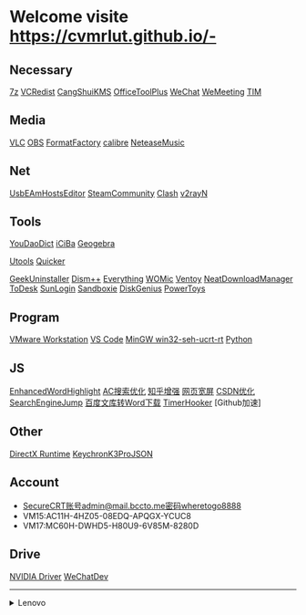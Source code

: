 # Welcome visite https://cvmrlut.github.io/-

## Necessary
[7z](https://www.7-zip.org/download.html)
[VCRedist](https://www.ghxi.com/yxkhj.html)
[CangShuiKMS](https://kms.cangshui.net/kms/KMS-Cangshui.net.bat)
[OfficeToolPlus](https://otp.landian.vip/zh-cn/download.html)
[WeChat](https://weixin.qq.com)
[WeMeeting](https://meeting.tencent.com/download)
[TIM](https://office.qq.com/download.html)
## Media
[VLC](https://www.videolan.org/vlc/download-windows.html)
[OBS](https://obsproject.com/download)
[FormatFactory](http://formatfactory.org/CN/download.html)
[calibre](https://calibre-ebook.com/download)
[NeteaseMusic](https://music.163.com/#/download)
## Net
[UsbEAmHostsEditor](https://www.dogfight360.com/blog/475)
[SteamCommunity](https://www.dogfight360.com/blog/686)
[Clash](https://github.com/Fndroid/clash_for_windows_pkg/releases)
[v2rayN](https://github.com/2dust/v2rayN/releases)
## Tools
[YouDaoDict](https://cidian.youdao.com/index.html?keyfrom=dict_web_product#)
[iCiBa](http://cp.iciba.com)
[Geogebra](https://wiki.geogebra.org/en/Reference:GeoGebra_Installation)

[Utools](https://www.u.tools)
[Quicker](https://getquicker.net/Download)

[GeekUninstaller](https://geekuninstaller.com/download)
[Dism++](https://github.com/Chuyu-Team/Dism-Multi-language/releases)
[Everything](https://www.voidtools.com/zh-cn/downloads)
[WOMic](https://wolicheng.com/womic/download.html)
[Ventoy](https://github.com/ventoy/Ventoy/releases)
[NeatDownloadManager](https://www.neatdownloadmanager.com/index.php)
[ToDesk](https://www.todesk.com/download.html)
[SunLogin](https://sunlogin.oray.com/download?categ=personal)
[Sandboxie](https://sandboxie-plus.com/downloads)
[DiskGenius](https://www.diskgenius.com/download.php)
[PowerToys](https://learn.microsoft.com/zh-cn/windows/powertoys/install)
## Program
[VMware Workstation](https://www.vmware.com/products/workstation-pro/workstation-pro-evaluation.html)
[VS Code](https://code.visualstudio.com/Download)
[MinGW win32-seh-ucrt-rt](https://github.com/niXman/mingw-builds-binaries/releases)
[Python](https://www.python.org/downloads)
## JS
[EnhancedWordHighlight](https://greasyfork.org/scripts/7251)
[AC搜索优化](https://greasyfork.org/scripts/14178)
[知乎增强](https://greasyfork.org/scripts/419081)
[网页宽屏](https://greasyfork.org/scripts/411260)
[CSDN优化](https://greasyfork.org/scripts/378351)
[SearchEngineJump](https://greasyfork.org/scripts/412245)
[百度文库转Word下载](https://greasyfork.org/scripts/405373)
[TimerHooker](https://timer.palerock.cn/)
[Github加速]
## Other
[DirectX Runtime](https://www.techpowerup.com/download/directx-redistributable-runtime)
[KeychronK3ProJSON](https://www.keychron.com/products/keychron-k3-pro-qmk-via-wireless-custom-mechanical-keyboard)
## Account
- SecureCRT账号admin@mail.bccto.me密码wheretogo8888
- VM15:AC11H-4HZ05-08EDQ-APQGX-YCUC8
- VM17:MC60H-DWHD5-H80U9-6V85M-8280D
## Drive
[NVIDIA Driver](https://www.nvidia.cn/geforce/drivers)
[WeChatDev](https://developers.weixin.qq.com/community/minihome/question/1225494411287609345?mockCommonUse=1)
- - -
<details><summary>Lenovo</summary>

- 微软应用商店：Lenovo Hotkeys；Lenovo vantage（混合/独显模式）；
- [FN+Q电源模式21-23](https://iknow.lenovo.com.cn/spider/detail/kd/196192)；
- 没用：联想电脑管家LegionZone、icue（控制光效海盗船软件）；
</details>
